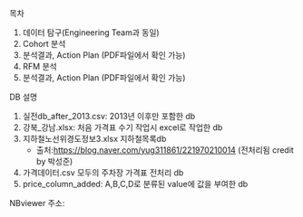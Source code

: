 목차
1. 데이터 탐구(Engineering Team과 동일)
2. Cohort 분석
3. 분석결과, Action Plan (PDF파일에서 확인 가능)
4. RFM 분석
4. 분석결과, Action Plan (PDF파일에서 확인 가능)

DB 설명
1. 실전db_after_2013.csv: 2013년 이후만 포함한 db
2. 강북_강남.xlsx: 처음 가격표 수기 작업시 excel로 작업한 db
3. 지하철노선위경도정보3.xlsx 지하철목록db 
    - 출처:https://blog.naver.com/yug311861/221970210014 (전처리됨 credit by 박성준)
4. 가격데이터.csv 모두의 주차장 가격표 전처리 db
5. price_column_added: A,B,C,D로 분류된 value에 값을 부여한 db

NBviewer 주소: 
